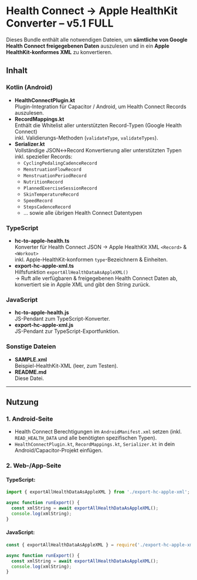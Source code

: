 # Health Connect → Apple HealthKit Converter – v5.1 FULL

Dieses Bundle enthält alle notwendigen Dateien, um **sämtliche von Google Health Connect freigegebenen Daten** auszulesen und in ein **Apple HealthKit-konformes XML** zu konvertieren.

## Inhalt

### Kotlin (Android)
- **HealthConnectPlugin.kt**  
  Plugin-Integration für Capacitor / Android, um Health Connect Records auszulesen.
- **RecordMappings.kt**  
  Enthält die Whitelist aller unterstützten Record-Typen (Google Health Connect)  
  inkl. Validierungs-Methoden (`validateType`, `validateTypes`).
- **Serializer.kt**  
  Vollständige JSON↔Record Konvertierung aller unterstützten Typen  
  inkl. spezieller Records:
  - `CyclingPedalingCadenceRecord`
  - `MenstruationFlowRecord`
  - `MenstruationPeriodRecord`
  - `NutritionRecord`
  - `PlannedExerciseSessionRecord`
  - `SkinTemperatureRecord`
  - `SpeedRecord`
  - `StepsCadenceRecord`
  - … sowie alle übrigen Health Connect Datentypen

### TypeScript
- **hc-to-apple-health.ts**  
  Konverter für Health Connect JSON → Apple HealthKit XML `<Record>` & `<Workout>`  
  inkl. Apple-HealthKit-konformen `type`-Bezeichnern & Einheiten.
- **export-hc-apple-xml.ts**  
  Hilfsfunktion `exportAllHealthDataAsAppleXML()`  
  → Ruft alle verfügbaren & freigegebenen Health Connect Daten ab, konvertiert sie in Apple XML und gibt den String zurück.

### JavaScript
- **hc-to-apple-health.js**  
  JS-Pendant zum TypeScript-Konverter.
- **export-hc-apple-xml.js**  
  JS-Pendant zur TypeScript-Exportfunktion.

### Sonstige Dateien
- **SAMPLE.xml**  
  Beispiel-HealthKit-XML (leer, zum Testen).
- **README.md**  
  Diese Datei.

---

## Nutzung

### 1. Android-Seite
- Health Connect Berechtigungen im `AndroidManifest.xml` setzen (inkl. `READ_HEALTH_DATA` und alle benötigten spezifischen Typen).
- `HealthConnectPlugin.kt`, `RecordMappings.kt`, `Serializer.kt` in dein Android/Capacitor-Projekt einfügen.

### 2. Web-/App-Seite

#### TypeScript:
~~~typescript
import { exportAllHealthDataAsAppleXML } from './export-hc-apple-xml';

async function runExport() {
  const xmlString = await exportAllHealthDataAsAppleXML();
  console.log(xmlString);
}
~~~

#### JavaScript:
~~~javascript
const { exportAllHealthDataAsAppleXML } = require('./export-hc-apple-xml.js');

async function runExport() {
  const xmlString = await exportAllHealthDataAsAppleXML();
  console.log(xmlString);
}
~~~